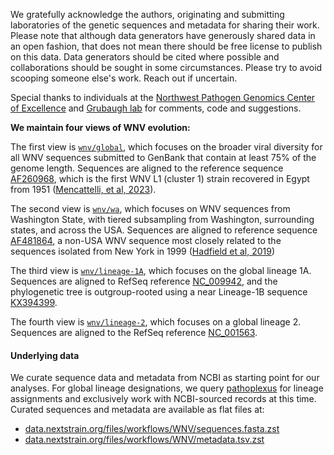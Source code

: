 We gratefully acknowledge the authors, originating and submitting laboratories of the genetic sequences and metadata for sharing their work. Please note that although data generators have generously shared data in an open fashion, that does not mean there should be free license to publish on this data. Data generators should be cited where possible and collaborations should be sought in some circumstances. Please try to avoid scooping someone else's work. Reach out if uncertain.

Special thanks to individuals at the [Northwest Pathogen Genomics Center of Excellence](https://github.com/NW-PaGe) and [Grubaugh lab](https://grubaughlab.com/) for comments, code and suggestions.

**We maintain four views of WNV evolution:**

The first view is [`wnv/global`](https://next.nextstrain.org/staging/WNV/global/), which focuses on the broader viral diversity for all WNV sequences submitted to GenBank that contain at least 75% of the genome length. Sequences are aligned to the reference sequence [AF260968](https://www.ncbi.nlm.nih.gov/nuccore/AF260968), which is the first WNV L1 (cluster 1) strain recovered in Egypt from 1951 ([Mencattelli, et al, 2023](https://doi.org/10.1038/s41467-023-42185-7)).

The second view is [`wnv/wa`](https://next.nextstrain.org/staging/WNV/wa/), which focuses on WNV sequences from Washington State, with tiered subsampling from Washington, surrounding states, and across the USA. Sequences are aligned to reference sequence [AF481864](https://www.ncbi.nlm.nih.gov/nuccore/AF481864), a non-USA WNV sequence most closely related to the sequences isolated from New York in 1999 ([Hadfield et al, 2019](https://doi.org/10.1371/journal.ppat.1008042))

The third view is [`wnv/lineage-1A`](https://next.nextstrain.org/staging/WNV/lineage-1A/), which focuses on the global lineage 1A. Sequences are aligned to RefSeq reference [NC_009942](https://www.ncbi.nlm.nih.gov/nuccore/NC_001563), and the phylogenetic tree is outgroup-rooted using a near Lineage-1B sequence [KX394399](https://www.ncbi.nlm.nih.gov/nuccore/KX394399).

The fourth view is [`wnv/lineage-2`](https://next.nextstrain.org/staging/WNV/lineage-2/), which focuses on a global lineage 2. Sequences are aligned to the RefSeq reference [NC_001563](https://www.ncbi.nlm.nih.gov/nuccore/NC_001563).

#### Underlying data

We curate sequence data and metadata from NCBI as starting point for our analyses. For global lineage designations, we query [pathoplexus](https://pathoplexus.org/) for lineage assignments and exclusively work with NCBI-sourced records at this time. Curated sequences and metadata are available as flat files at:

* [data.nextstrain.org/files/workflows/WNV/sequences.fasta.zst](https://data.nextstrain.org/files/workflows/WNV/sequences.fasta.zst)
* [data.nextstrain.org/files/workflows/WNV/metadata.tsv.zst](https://data.nextstrain.org/files/workflows/WNV/metadata.tsv.zst)
